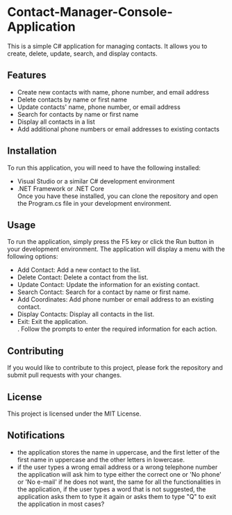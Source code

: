 # Contact-Manager-Console-Application
This is a simple C# application for managing contacts. It allows you to create, delete, update, search, and display contacts.<br>

## Features
- Create new contacts with name, phone number, and email address<br>
- Delete contacts by name or first name<br>
- Update contacts' name, phone number, or email address<br>
- Search for contacts by name or first name<br>
- Display all contacts in a list<br>
- Add additional phone numbers or email addresses to existing contacts<br>

## Installation
To run this application, you will need to have the following installed:

- Visual Studio or a similar C# development environment<br>
- .NET Framework or .NET Core<br>
Once you have these installed, you can clone the repository and open the Program.cs file in your development environment.

## Usage
To run the application, simply press the F5 key or click the Run button in your development environment. The application will display a menu with the following options:

- Add Contact: Add a new contact to the list.<br>
- Delete Contact: Delete a contact from the list.<br>
- Update Contact: Update the information for an existing contact.<br>
- Search Contact: Search for a contact by name or first name.<br>
- Add Coordinates: Add phone number or email address to an existing contact.<br>
- Display Contacts: Display all contacts in the list.<br>
- Exit: Exit the application.<br>.
Follow the prompts to enter the required information for each action.<br>

## Contributing
If you would like to contribute to this project, please fork the repository and submit pull requests with your changes.

## License
This project is licensed under the MIT License.

## Notifications
- the application stores the name in uppercase, and the first letter of the first name in uppercase and the other letters in lowercase.<br>
- if the user types a wrong email address or a wrong telephone number the application will ask him to type either the correct one or 'No phone' or 'No e-mail' if he does not want, the same for all the functionalities in the application, if the user types a word that is not suggested, the application asks them to type it again or asks them to type "Q" to exit the application in most cases?<br>


